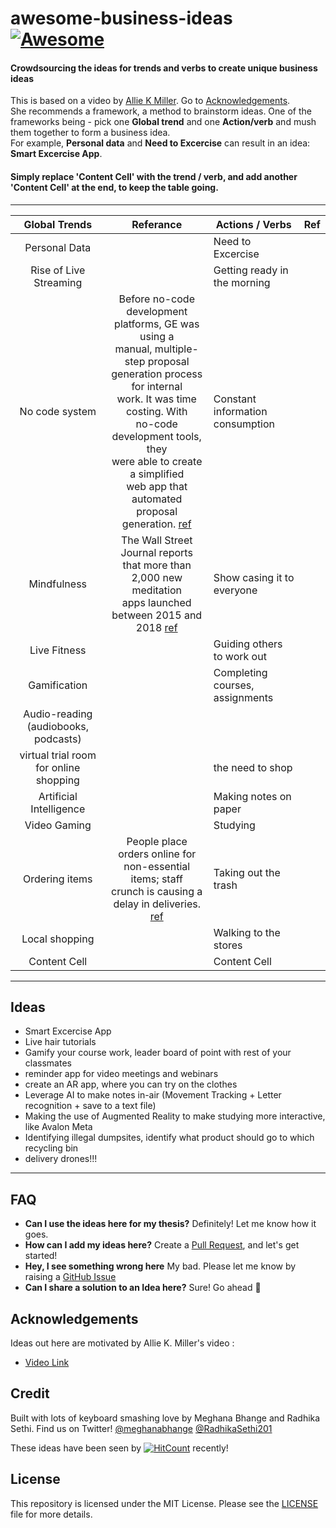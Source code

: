 # awesome-business-ideas [![Awesome](https://awesome.re/badge.svg)](https://awesome.re)
#### Crowdsourcing the ideas for trends and verbs to create unique business ideas ####
This is based on a video by [Allie K Miller](https://www.linkedin.com/in/alliekmiller/ "Allie K Miller"). Go to [Acknowledgements](#Acknowledgements).
</br>
She recommends a framework, a method to brainstorm ideas. One of the frameworks being - pick one __Global trend__ and one __Action/verb__ and mush them together to form a business idea. 
</br>
For example, __Personal data__ and __Need to Excercise__ can result in an idea: __Smart Excercise App__. 

#### Simply replace 'Content Cell' with the trend / verb, and add another 'Content Cell' at the end, to keep the table going. ####
 ---


| Global Trends 	| Referance 	| Actions / Verbs 	| Ref 	|
|:--------------------------------------:	|:---------------------------------------------------------------------------------------------------------------------------------------------------------------------------------------------------------------------------------:	|----------------------------------	|-----	|
| Personal Data 	|  	| Need to Excercise 	|  	|
| Rise of Live Streaming 	|  	| Getting ready in the morning 	|  	|
| No code system 	|Before no-code development <br>platforms, GE was using a<br> manual, multiple-step proposal<br> generation process for internal<br> work. It was time costing. With<br> no-code development tools, they<br> were able to create a simplified<br> web app that automated proposal generation. [ref](https://kissflow.com/rad/no-code/no-code-overview/#:~:text=A%20no%2Dcode%20platform%20is,coding%20knowledge%20to%20create%20apps.)   	| Constant information consumption 	|  	|
| Mindfulness 	| The Wall Street Journal reports<br>that more than 2,000 new meditation <br>apps launched between 2015 and 2018 [ref](https://www.wsj.com/articles/headspace-vs-calm-the-meditation-battle-thats-anything-but-zen-11544889606) 	| Show casing it to everyone 	|  	|
| Live Fitness 	|  	| Guiding others to work out 	|  	|
| Gamification 	|  	| Completing courses, assignments 	|  	|
| Audio-reading (audiobooks, podcasts) 	|  	|  	|  	|
| virtual trial room for online shopping 	|  	| the need to shop 	|  	|
| Artificial Intelligence 	|  	| Making notes on paper 	|  	|
| Video Gaming 	|  	| Studying 	|  	|
| Ordering items | People place orders online for</br> non-essential items; staff</br> crunch is causing a delay in deliveries. [ref](https://timesofindia.indiatimes.com/india/lockdown-3-0-people-place-orders-online-for-non-essential-items-staff-crunch-may-delay-deliveries/articleshow/75541154.cms/ "ref") | Taking out the trash |  |
| Local shopping |  | Walking to the stores |  |  
| Content Cell 	|  	| Content Cell 	|  	|

---

Ideas               
---------------------
* Smart Excercise App
* Live hair tutorials 
* Gamify your course work, leader board of point with rest of your classmates
* reminder app for video meetings and webinars
* create an AR app, where you can try on the clothes
* Leverage AI to make notes in-air (Movement Tracking + Letter recognition + save to a text file)
* Making the use of Augmented Reality to make studying more interactive, like Avalon Meta
* Identifying illegal dumpsites, identify what product should go to which recycling bin
* delivery drones!!!
---
 FAQ 
 --------------------
 * **Can I use the ideas here for my thesis?** Definitely! Let me know how it goes. 
 * **How can I add my ideas here?** Create a [Pull Request](https://github.com/radhikasethi2011/awesome-business-ideas/pulls "Pull Request"), and let's get started!
 * **Hey, I see something wrong here** My bad. Please let me know by raising a [GitHub Issue](https://github.com/radhikasethi2011/awesome-business-ideas/issues "GitHub Issue") 
 * **Can I share a solution to an Idea here?** Sure! Go ahead :muscle:



Acknowledgements
---------------------

Ideas out here are motivated by Allie K. Miller's video : 
* [Video Link](https://www.linkedin.com/posts/alliekmiller_entrepreneurship-business-ugcPost-6668187105555951616-LGhO "Video Link")


Credit
---------------------

Built with lots of keyboard smashing love by Meghana Bhange and Radhika Sethi. Find us on Twitter! [@meghanabhange](https://twitter.com/meghanabhange "@meghanabhange") [@RadhikaSethi201](https://twitter.com/RadhikaSethi201 "@RadhikaSethi201") 

These ideas have been seen by [![HitCount](http://hits.dwyl.com/radhikasethi2011/awesome-business-ideas.svg)](http://hits.dwyl.com/radhikasethi2011/awesome-business-ideas) recently!


License
--------------------

This repository is licensed under the MIT License. Please see the [LICENSE](https://github.com/radhikasethi2011/awesome-business-ideas/blob/master/LICENSE "LICENSE")  file for more details.



